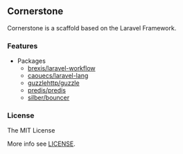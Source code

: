 ## Cornerstone

Cornerstone is a scaffold based on the Laravel Framework.

### Features

-   Packages
    -   [brexis/laravel-workflow](https://github.com/brexis/laravel-workflow)
    -   [caouecs/laravel-lang](https://github.com/caouecs/laravel-lang)
    -   [guzzlehttp/guzzle](https://github.com/guzzle/guzzle)
    -   [predis/predis](https://github.com/nrk/predis)
    -   [silber/bouncer](https://github.com/JosephSilber/bouncer)

### License

The MIT License

More info see [LICENSE](LICENSE).
